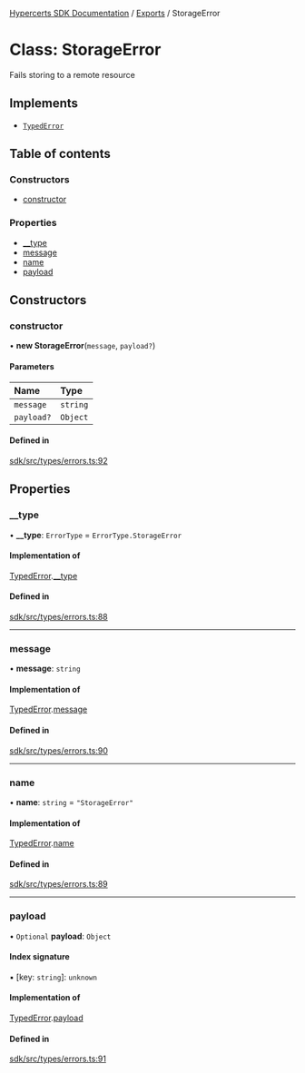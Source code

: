 [Hypercerts SDK Documentation](../README.md) / [Exports](../modules.md) / StorageError

# Class: StorageError

Fails storing to a remote resource

## Implements

- [`TypedError`](../interfaces/TypedError.md)

## Table of contents

### Constructors

- [constructor](StorageError.md#constructor)

### Properties

- [\_\_type](StorageError.md#__type)
- [message](StorageError.md#message)
- [name](StorageError.md#name)
- [payload](StorageError.md#payload)

## Constructors

### constructor

• **new StorageError**(`message`, `payload?`)

#### Parameters

| Name       | Type     |
| :--------- | :------- |
| `message`  | `string` |
| `payload?` | `Object` |

#### Defined in

[sdk/src/types/errors.ts:92](https://github.com/Network-Goods/hypercerts/blob/fceb7f4/sdk/src/types/errors.ts#L92)

## Properties

### \_\_type

• **\_\_type**: `ErrorType` = `ErrorType.StorageError`

#### Implementation of

[TypedError](../interfaces/TypedError.md).[\_\_type](../interfaces/TypedError.md#__type)

#### Defined in

[sdk/src/types/errors.ts:88](https://github.com/Network-Goods/hypercerts/blob/fceb7f4/sdk/src/types/errors.ts#L88)

---

### message

• **message**: `string`

#### Implementation of

[TypedError](../interfaces/TypedError.md).[message](../interfaces/TypedError.md#message)

#### Defined in

[sdk/src/types/errors.ts:90](https://github.com/Network-Goods/hypercerts/blob/fceb7f4/sdk/src/types/errors.ts#L90)

---

### name

• **name**: `string` = `"StorageError"`

#### Implementation of

[TypedError](../interfaces/TypedError.md).[name](../interfaces/TypedError.md#name)

#### Defined in

[sdk/src/types/errors.ts:89](https://github.com/Network-Goods/hypercerts/blob/fceb7f4/sdk/src/types/errors.ts#L89)

---

### payload

• `Optional` **payload**: `Object`

#### Index signature

▪ [key: `string`]: `unknown`

#### Implementation of

[TypedError](../interfaces/TypedError.md).[payload](../interfaces/TypedError.md#payload)

#### Defined in

[sdk/src/types/errors.ts:91](https://github.com/Network-Goods/hypercerts/blob/fceb7f4/sdk/src/types/errors.ts#L91)
